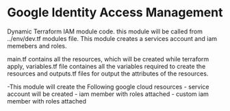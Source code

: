 # Google Identity Access Management
Dynamic Terraform IAM module code. this module will be called from ../env/dev.tf modules file. This module creates a services account and iam memebers and roles.

main.tf contains all the resources, which will be created while terraform apply, variables.tf file containes all the variables required to create the resources and outputs.tf files for output the attributes of the resources.

-This module will create the Following google cloud resources
    -   service account will be created 
    -   iam member with roles attached
    -   custom iam member with roles attached
